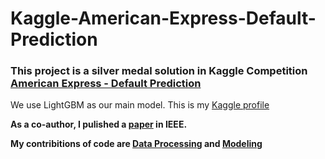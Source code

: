 # Kaggle-American-Express-Default-Prediction

### This project is a silver medal solution in Kaggle Competition [American Express - Default Prediction](https://www.kaggle.com/competitions/amex-default-prediction)

We use LightGBM as our main model. This is my [Kaggle profile](https://www.kaggle.com/michaeljyqiu)

**As a co-author, I pulished a [paper](A%20LightGBM%20based%20Default%20Prediction%20Method%20for%20American%20Express.pdf) in IEEE.**

**My contribitions of code are [Data Processing](DataProcess.ipynb) and [Modeling](Train.ipynb)**
